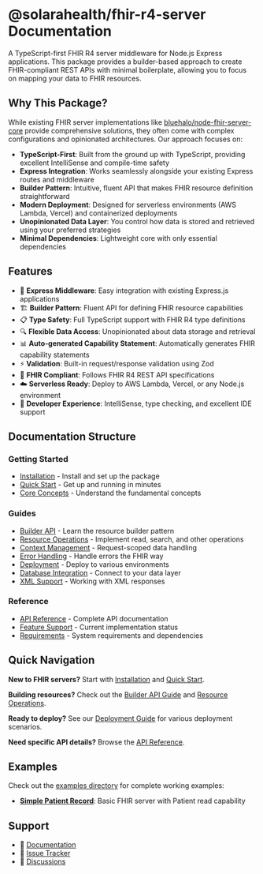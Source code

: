 # @solarahealth/fhir-r4-server Documentation

A TypeScript-first FHIR R4 server middleware for Node.js Express applications. This package provides a builder-based approach to create FHIR-compliant REST APIs with minimal boilerplate, allowing you to focus on mapping your data to FHIR resources.

## Why This Package?

While existing FHIR server implementations like [bluehalo/node-fhir-server-core](https://github.com/bluehalo/node-fhir-server-core) provide comprehensive solutions, they often come with complex configurations and opinionated architectures. Our approach focuses on:

- **TypeScript-First**: Built from the ground up with TypeScript, providing excellent IntelliSense and compile-time safety
- **Express Integration**: Works seamlessly alongside your existing Express routes and middleware
- **Builder Pattern**: Intuitive, fluent API that makes FHIR resource definition straightforward
- **Modern Deployment**: Designed for serverless environments (AWS Lambda, Vercel) and containerized deployments
- **Unopinionated Data Layer**: You control how data is stored and retrieved using your preferred strategies
- **Minimal Dependencies**: Lightweight core with only essential dependencies

## Features

- 🚀 **Express Middleware**: Easy integration with existing Express.js applications
- 🏗️ **Builder Pattern**: Fluent API for defining FHIR resource capabilities
- 📋 **Type Safety**: Full TypeScript support with FHIR R4 type definitions
- 🔍 **Flexible Data Access**: Unopinionated about data storage and retrieval
- 📊 **Auto-generated Capability Statement**: Automatically generates FHIR capability statements
- ⚡ **Validation**: Built-in request/response validation using Zod
- 🎯 **FHIR Compliant**: Follows FHIR R4 REST API specifications
- ☁️ **Serverless Ready**: Deploy to AWS Lambda, Vercel, or any Node.js environment
- 🔧 **Developer Experience**: IntelliSense, type checking, and excellent IDE support

## Documentation Structure

### Getting Started

- [Installation](./getting-started/installation.md) - Install and set up the package
- [Quick Start](./getting-started/quick-start.md) - Get up and running in minutes
- [Core Concepts](./getting-started/core-concepts.md) - Understand the fundamental concepts

### Guides

- [Builder API](./guides/builder-api.md) - Learn the resource builder pattern
- [Resource Operations](./guides/resource-operations.md) - Implement read, search, and other operations
- [Context Management](./guides/context.md) - Request-scoped data handling
- [Error Handling](./guides/error-handling.md) - Handle errors the FHIR way
- [Deployment](./guides/deployment.md) - Deploy to various environments
- [Database Integration](./guides/database-integration.md) - Connect to your data layer
- [XML Support](./guides/application-xml-support.md) - Working with XML responses

### Reference

- [API Reference](./reference/api.md) - Complete API documentation
- [Feature Support](./reference/feature-support.md) - Current implementation status
- [Requirements](./reference/requirements.md) - System requirements and dependencies

## Quick Navigation

**New to FHIR servers?** Start with [Installation](./getting-started/installation.md) and [Quick Start](./getting-started/quick-start.md).

**Building resources?** Check out the [Builder API Guide](./guides/builder-api.md) and [Resource Operations](./guides/resource-operations.md).

**Ready to deploy?** See our [Deployment Guide](./guides/deployment.md) for various deployment scenarios.

**Need specific API details?** Browse the [API Reference](./reference/api.md).

## Examples

Check out the [examples directory](../examples/) for complete working examples:

- **[Simple Patient Record](../examples/simple-patient-record/)**: Basic FHIR server with Patient read capability

## Support

- 📖 [Documentation](https://github.com/SolaraHealthAU/fhir#readme)
- 🐛 [Issue Tracker](https://github.com/SolaraHealthAU/fhir/issues)
- 💬 [Discussions](https://github.com/SolaraHealthAU/fhir/discussions)
